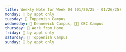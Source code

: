 ```yaml
---
title: Weekly Note for Week 04 (01/20/25 - 01/26/25)
monday: 🫥 by appt only
tuesday: 🏫 Toppenish Campus
wednesday: 🏫 Kennewick Campus, 🌃🏫 CBC Campus
thursday: 🏡 Work from Home
friday: 🫥 by appt only
saturday: 🏫 Toppenish Campus
sunday: 🫥 by appt only
---
```

